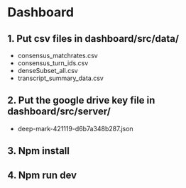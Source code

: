 # Dashboard

## 1. Put csv files in dashboard/src/data/
   - consensus_matchrates.csv
   - consensus_turn_ids.csv
   - denseSubset_all.csv
   - transcript_summary_data.csv

## 2. Put the google drive key file in dashboard/src/server/
   - deep-mark-421119-d6b7a348b287.json

## 3. Npm install

## 4. Npm run dev
